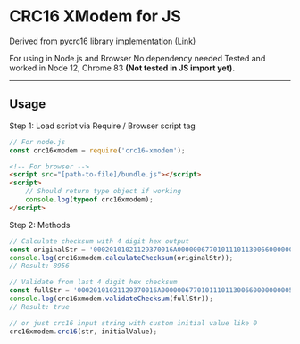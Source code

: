 # CRC16 XModem for JS

Derived from pycrc16 library implementation [(Link)](https://github.com/gtrafimenkov/pycrc16/blob/master/python2x/crc16/crc16pure.py)

For using in Node.js and Browser
No dependency needed
Tested and worked in Node 12, Chrome 83 
__(Not tested in JS import yet).__

---

## Usage

Step 1: Load script via Require / Browser script tag
```javascript
// For node.js
const crc16xmodem = require('crc16-xmodem'); 
```
```html
<!-- For browser -->
<script src="[path-to-file]/bundle.js"></script>
<script>
    // Should return type object if working
    console.log(typeof crc16xmodem);
</script>
```

Step 2: Methods
```javascript
// Calculate checksum with 4 digit hex output
const originalStr = '00020101021129370016A000000677010111011300660000000005802TH53037646304';
console.log(crc16xmodem.calculateChecksum(originalStr));
// Result: 8956
```
```javascript
// Validate from last 4 digit hex checksum
const fullStr = '00020101021129370016A000000677010111011300660000000005802TH530376463048956';
console.log(crc16xmodem.validateChecksum(fullStr));
// Result: true

```
```javascript
// or just crc16 input string with custom initial value like 0
crc16xmodem.crc16(str, initialValue);
```
